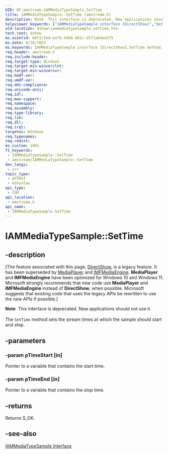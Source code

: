```yaml
---
UID: NF:amstream.IAMMediaTypeSample.SetTime
title: IAMMediaTypeSample::SetTime (amstream.h)
description: Note  This interface is deprecated. New applications should not use it. The SetTime method sets the stream times at which the sample should start and stop.
helpviewer_keywords: ["IAMMediaTypeSample interface [DirectShow]","SetTime method","IAMMediaTypeSample.SetTime","IAMMediaTypeSample::SetTime","IAMMediaTypeSampleSetTime","SetTime","SetTime method [DirectShow]","SetTime method [DirectShow]","IAMMediaTypeSample interface","amstream/IAMMediaTypeSample::SetTime","dshow.iammediatypesample_settime"]
old-location: dshow\iammediatypesample_settime.htm
tech.root: dshow
ms.assetid: b8f2c1bd-ea78-43b8-881c-d1f1a64ee575
ms.date: 4/26/2023
ms.keywords: IAMMediaTypeSample interface [DirectShow],SetTime method, IAMMediaTypeSample.SetTime, IAMMediaTypeSample::SetTime, IAMMediaTypeSampleSetTime, SetTime, SetTime method [DirectShow], SetTime method [DirectShow],IAMMediaTypeSample interface, amstream/IAMMediaTypeSample::SetTime, dshow.iammediatypesample_settime
req.header: amstream.h
req.include-header: 
req.target-type: Windows
req.target-min-winverclnt: 
req.target-min-winversvr: 
req.kmdf-ver: 
req.umdf-ver: 
req.ddi-compliance: 
req.unicode-ansi: 
req.idl: 
req.max-support: 
req.namespace: 
req.assembly: 
req.type-library: 
req.lib: 
req.dll: 
req.irql: 
targetos: Windows
req.typenames: 
req.redist: 
ms.custom: 19H1
f1_keywords:
 - IAMMediaTypeSample::SetTime
 - amstream/IAMMediaTypeSample::SetTime
dev_langs:
 - c++
topic_type:
 - APIRef
 - kbSyntax
api_type:
 - COM
api_location:
 - amstream.h
api_name:
 - IAMMediaTypeSample.SetTime
---
```


# IAMMediaTypeSample::SetTime


## -description

\[The feature associated with this page, [DirectShow](/windows/win32/directshow/directshow), is a legacy feature. It has been superseded by [MediaPlayer](/uwp/api/Windows.Media.Playback.MediaPlayer) and [IMFMediaEngine](/windows/win32/api/mfmediaengine/nn-mfmediaengine-imfmediaengine). **MediaPlayer** and **IMFMediaEngine** have been optimized for Windows 10 and Windows 11. Microsoft strongly recommends that new code use **MediaPlayer** and **IMFMediaEngine** instead of **DirectShow**, when possible. Microsoft suggests that existing code that uses the legacy APIs be rewritten to use the new APIs if possible.\]

<div class="alert"><b>Note</b>  This interface is deprecated. New applications should not use it.</div>
<div> </div>
The <code>SetTime</code> method sets the stream times at which the sample should start and stop.

## -parameters

### -param pTimeStart [in]

Pointer to a variable that contains the start time.

### -param pTimeEnd [in]

Pointer to a variable that contains the stop time.

## -returns

Returns S_OK.

## -see-also

<a href="/windows/desktop/api/amstream/nn-amstream-iammediatypesample">IAMMediaTypeSample Interface</a>